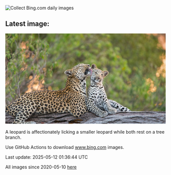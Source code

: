 ![Collect Bing.com daily images](https://github.com/counter2015/bing-daily-images/workflows/Collect%20Bing.com%20daily%20images/badge.svg)
## Latest image:
![](images/LeopardMother.jpg)

A leopard is affectionately licking a smaller leopard while both rest on a tree branch.

Use GitHub Actions to download www.bing.com images.

Last update: 2025-05-12 01:36:44 UTC

All images since 2020-05-10 [here](https://github.com/counter2015/bing-daily-images/tree/master/images)
